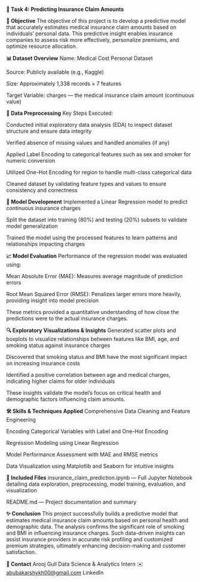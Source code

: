 **💼 Task 4: Predicting Insurance Claim Amounts**

**📌 Objective**
The objective of this project is to develop a predictive model that accurately estimates medical insurance claim amounts based on individuals’ personal data. This predictive insight enables insurance companies to assess risk more effectively, personalize premiums, and optimize resource allocation.

**📊 Dataset Overview**
Name: Medical Cost Personal Dataset

Source: Publicly available (e.g., Kaggle)

Size: Approximately 1,338 records × 7 features

Target Variable: charges — the medical insurance claim amount (continuous value)

**🧹 Data Preprocessing**
Key Steps Executed:

Conducted initial exploratory data analysis (EDA) to inspect dataset structure and ensure data integrity

Verified absence of missing values and handled anomalies (if any)

Applied Label Encoding to categorical features such as sex and smoker for numeric conversion

Utilized One-Hot Encoding for region to handle multi-class categorical data

Cleaned dataset by validating feature types and values to ensure consistency and correctness

**🧠 Model Development**
Implemented a Linear Regression model to predict continuous insurance charges

Split the dataset into training (80%) and testing (20%) subsets to validate model generalization

Trained the model using the processed features to learn patterns and relationships impacting charges

**📈 Model Evaluation**
Performance of the regression model was evaluated using:

Mean Absolute Error (MAE): Measures average magnitude of prediction errors

Root Mean Squared Error (RMSE): Penalizes larger errors more heavily, providing insight into model precision

These metrics provided a quantitative understanding of how close the predictions were to the actual insurance charges.

**🔍 Exploratory Visualizations & Insights**
Generated scatter plots and boxplots to visualize relationships between features like BMI, age, and smoking status against insurance charges

Discovered that smoking status and BMI have the most significant impact on increasing insurance costs

Identified a positive correlation between age and medical charges, indicating higher claims for older individuals

These insights validate the model’s focus on critical health and demographic factors influencing claim amounts.

**🛠️ Skills & Techniques Applied**
Comprehensive Data Cleaning and Feature Engineering

Encoding Categorical Variables with Label and One-Hot Encoding

Regression Modeling using Linear Regression

Model Performance Assessment with MAE and RMSE metrics

Data Visualization using Matplotlib and Seaborn for intuitive insights

**🧾 Included Files**
insurance_claim_prediction.ipynb — Full Jupyter Notebook detailing data exploration, preprocessing, model training, evaluation, and visualization

README.md — Project documentation and summary

**✨ Conclusion**
This project successfully builds a predictive model that estimates medical insurance claim amounts based on personal health and demographic data. The analysis confirms the significant role of smoking and BMI in influencing insurance charges. Such data-driven insights can assist insurance providers in accurate risk profiling and customized premium strategies, ultimately enhancing decision-making and customer satisfaction.

**📧 Contact**
Arooj Gull
Data Science & Analytics Intern
✉️ abubakarshykh00@gmail.com
LinkedIn

